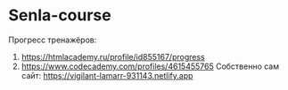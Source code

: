 # Senla-course
Прогресс тренажёров:
1. https://htmlacademy.ru/profile/id855167/progress
2. https://www.codecademy.com/profiles/4615455765
Собственно сам сайт: 
https://vigilant-lamarr-931143.netlify.app
